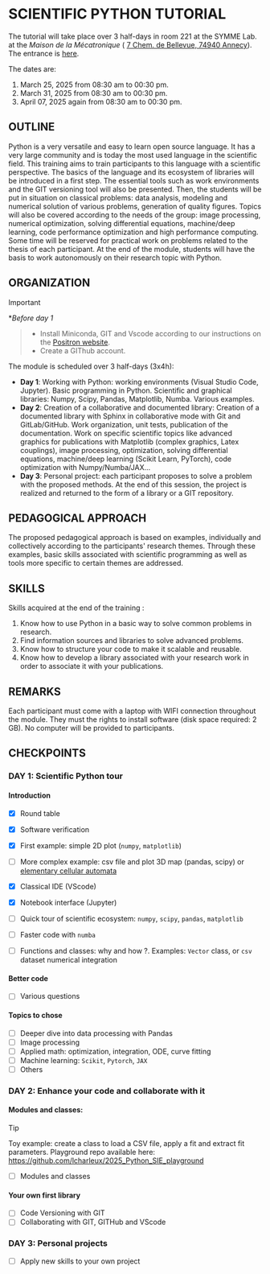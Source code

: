 # SCIENTIFIC PYTHON TUTORIAL

The tutorial will take place over 3 half-days in room 221 at the SYMME Lab. at the *Maison de la Mécatronique* ( [7 Chem. de Bellevue, 74940 Annecy](https://maps.app.goo.gl/pW6QkaZcSLW72Jx4A)).
The entrance is [here](https://maps.app.goo.gl/EEueANgVYtjtN8Ee7).


The dates are:
1. March 25, 2025 from 08:30 am to 00:30 pm.
2. March 31, 2025 from 08:30 am to 00:30 pm.
3. April 07, 2025 again from 08:30 am to 00:30 pm.

## OUTLINE

Python is a very versatile and easy to learn open source language. It has a very large community and is today the most used language in the scientific field. This training aims to train participants to this language with a scientific perspective. The basics of the language and its ecosystem of libraries will be introduced in a first step. The essential tools such as work environments and the GIT versioning tool will also be presented. Then, the students will be put in situation on classical problems: data analysis, modeling and numerical solution of various problems, generation of quality figures. Topics will also be covered according to the needs of the group: image processing, numerical optimization, solving differential equations, machine/deep learning, code performance optimization and high performance computing. Some time will be reserved for practical work on problems related to the thesis of each participant. At the end of the module, students will have the basis to work autonomously on their research topic with Python.



## ORGANIZATION

> [!IMPORTANT]
**Before day 1* 
>    - Install Miniconda, GIT and Vscode according to our instructions on the [Positron website](https://symmehub.github.io/positron/setup/setup.html#installing-python).
>    - Create a GIThub account.

The module is scheduled over 3 half-days (3x4h):

* **Day 1**: Working with Python: working environments (Visual Studio Code, Jupyter). Basic programming in Python. Scientific and graphical libraries: Numpy, Scipy, Pandas, Matplotlib, Numba. Various examples.
* **Day 2**:  Creation of a collaborative and documented library: Creation of a documented library with Sphinx in collaborative mode with Git and GitLab/GitHub. Work organization, unit tests, publication of the documentation. Work on specific scientific topics like advanced graphics for publications with Matplotlib (complex graphics, Latex couplings), image processing, optimization, solving differential equations, machine/deep learning (Scikit Learn, PyTorch), code optimization with Numpy/Numba/JAX...
* **Day 3**: Personal project: each participant proposes to solve a problem with the proposed methods. At the end of this session, the project is realized and returned to the form of a library or a GIT repository.


## PEDAGOGICAL APPROACH

The proposed pedagogical approach is based on examples, individually and collectively according to the participants' research themes. Through these examples, basic skills associated with scientific programming as well as tools more specific to certain themes are addressed.

## SKILLS

Skills acquired at the end of the training :

1. Know how to use Python in a basic way to solve common problems in research.
2. Find information sources and libraries to solve advanced problems.
3. Know how to structure your code to make it scalable and reusable.
4. Know how to develop a library associated with your research work in order to associate it with your publications.

## REMARKS

Each participant must come with a laptop with WIFI connection throughout the module. They must the rights to install software (disk space required: 2 GB). No computer will be provided to participants.

## CHECKPOINTS

### DAY 1: Scientific Python tour

#### Introduction

- [x] Round table
- [x] Software verification
- [x] First example: simple 2D plot (`numpy`, `matplotlib`)
- [ ] More complex example: csv file and plot 3D map (pandas, scipy) or [elementary cellular automata](https://en.wikipedia.org/wiki/Elementary_cellular_automaton)
- [x] Classical IDE (VScode)
- [x] Notebook interface (Jupyter) 
- [ ] Quick tour of scientific ecosystem: `numpy`, `scipy`, `pandas`, `matplotlib`
- [ ] Faster code with `numba`
- [ ] Functions and classes: why and how ?. Examples: `Vector` class, or `csv` dataset numerical integration


#### Better code

- [ ] Various questions 


#### Topics to chose

- [ ] Deeper dive into data processing with Pandas
- [ ] Image processing
- [ ] Applied math: optimization, integration, ODE, curve fitting
- [ ] Machine learning: `Scikit`, `Pytorch`, `JAX`
- [ ] Others

### DAY 2: Enhance your code and collaborate with it

#### Modules and classes:

> [!TIP]  
> Toy example: create a class to load a CSV file, apply a fit and extract fit parameters. 
> Playground repo available here: https://github.com/lcharleux/2025_Python_SIE_playground



- [ ] Modules and classes

#### Your own first library

- [ ] Code Versioning with GIT
- [ ] Collaborating with GIT, GITHub and VScode

### DAY 3: Personal projects

- [ ] Apply new skills to your own project
